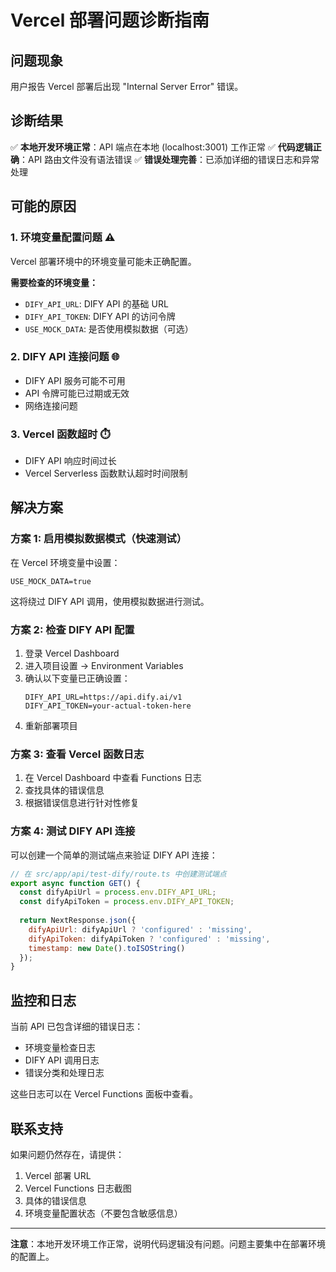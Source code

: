 # Vercel 部署问题诊断指南

## 问题现象
用户报告 Vercel 部署后出现 "Internal Server Error" 错误。

## 诊断结果
✅ **本地开发环境正常**：API 端点在本地 (localhost:3001) 工作正常
✅ **代码逻辑正确**：API 路由文件没有语法错误
✅ **错误处理完善**：已添加详细的错误日志和异常处理

## 可能的原因

### 1. 环境变量配置问题 ⚠️
Vercel 部署环境中的环境变量可能未正确配置。

**需要检查的环境变量：**
- `DIFY_API_URL`: DIFY API 的基础 URL
- `DIFY_API_TOKEN`: DIFY API 的访问令牌
- `USE_MOCK_DATA`: 是否使用模拟数据（可选）

### 2. DIFY API 连接问题 🌐
- DIFY API 服务可能不可用
- API 令牌可能已过期或无效
- 网络连接问题

### 3. Vercel 函数超时 ⏱️
- DIFY API 响应时间过长
- Vercel Serverless 函数默认超时时间限制

## 解决方案

### 方案 1: 启用模拟数据模式（快速测试）
在 Vercel 环境变量中设置：
```
USE_MOCK_DATA=true
```
这将绕过 DIFY API 调用，使用模拟数据进行测试。

### 方案 2: 检查 DIFY API 配置
1. 登录 Vercel Dashboard
2. 进入项目设置 → Environment Variables
3. 确认以下变量已正确设置：
   ```
   DIFY_API_URL=https://api.dify.ai/v1
   DIFY_API_TOKEN=your-actual-token-here
   ```
4. 重新部署项目

### 方案 3: 查看 Vercel 函数日志
1. 在 Vercel Dashboard 中查看 Functions 日志
2. 查找具体的错误信息
3. 根据错误信息进行针对性修复

### 方案 4: 测试 DIFY API 连接
可以创建一个简单的测试端点来验证 DIFY API 连接：

```javascript
// 在 src/app/api/test-dify/route.ts 中创建测试端点
export async function GET() {
  const difyApiUrl = process.env.DIFY_API_URL;
  const difyApiToken = process.env.DIFY_API_TOKEN;
  
  return NextResponse.json({
    difyApiUrl: difyApiUrl ? 'configured' : 'missing',
    difyApiToken: difyApiToken ? 'configured' : 'missing',
    timestamp: new Date().toISOString()
  });
}
```

## 监控和日志

当前 API 已包含详细的错误日志：
- 环境变量检查日志
- DIFY API 调用日志
- 错误分类和处理日志

这些日志可以在 Vercel Functions 面板中查看。

## 联系支持

如果问题仍然存在，请提供：
1. Vercel 部署 URL
2. Vercel Functions 日志截图
3. 具体的错误信息
4. 环境变量配置状态（不要包含敏感信息）

---

**注意**：本地开发环境工作正常，说明代码逻辑没有问题。问题主要集中在部署环境的配置上。